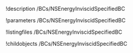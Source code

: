 !description /BCs/NSEnergyInviscidSpecifiedBC

!parameters /BCs/NSEnergyInviscidSpecifiedBC

!listingfiles /BCs/NSEnergyInviscidSpecifiedBC

!childobjects /BCs/NSEnergyInviscidSpecifiedBC
